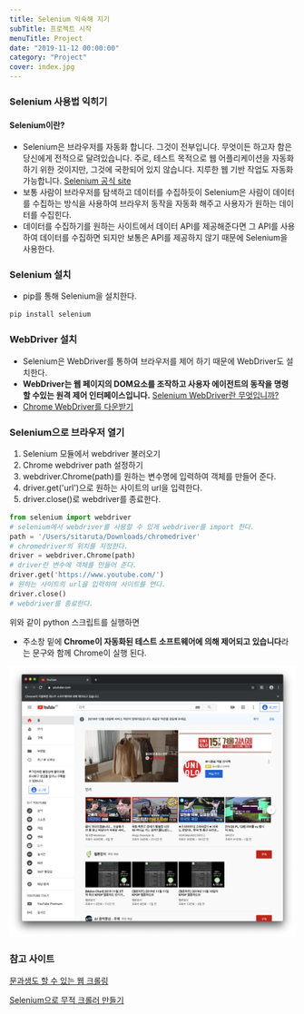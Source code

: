 ```yaml
---
title: Selenium 익숙해 지기
subTitle: 프로젝트 시작
menuTitle: Project
date: "2019-11-12 00:00:00"
category: "Project"
cover: index.jpg
---
```


### Selenium 사용법 익히기

#### Selenium이란?

- Selenium은 브라우저를 자동화 합니다. 그것이 전부입니다. 무엇이든 하고자 함은 당신에게 전적으로 달려있습니다. 주로, 테스트 목적으로 웹 어플리케이션을 자동화하기 위한 것이지만, 그것에 국한되어 있지 않습니다. 지루한 웹 기반 작업도 자동화 가능합니다. [Selenium 공식 site](https://www.seleniumhq.org)
- 보통 사람이 브라우저를 탐색하고 데이터를 수집하듯이 Selenium은 사람이 데이터를 수집하는 방식을 사용하여 브라우저 동작을 자동화 해주고 사용자가 원하는 데이터를 수집힌다.
- 데이터를 수집하기를 원하는 사이트에서 데이터 API를 제공해준다면 그 API를 사용하여 데이터를 수집하면 되지만 보통은 API를 제공하지 않기 때문에 Selenium을 사용한다.

### Selenium 설치

- pip를 통해 Selenium을 설치한다.

```bash
pip install selenium
```

### WebDriver 설치

- Selenium은 WebDriver를 통하여 브라우저를 제어 하기 때문에 WebDriver도 설치한다.
- **WebDriver는 웹 페이지의 DOM요소를 조작하고 사용자 에이전트의 동작을 명령할 수있는 원격 제어 인터페이스입니다.** [Selenium WebDriver란 무엇입니까?]([https://riptutorial.com/ko/selenium-webdriver/example/5257/selenium-webdriver-%EB%9E%80-%EB%AC%B4%EC%97%87%EC%9E%85%EB%8B%88%EA%B9%8C-](https://riptutorial.com/ko/selenium-webdriver/example/5257/selenium-webdriver-란-무엇입니까-))
- [Chrome WebDriver를 다운받기](https://sites.google.com/a/chromium.org/chromedriver/downloads)

### Selenium으로 브라우저 열기

1. Selenium 모듈에서 webdriver 불러오기
2. Chrome webdriver path 설정하기
3. webdriver.Chrome(path)를 원하는 변수명에 입력하여 객체를 만들어 준다.
4. driver.get('url')으로 원하는 사이트의 url을 입력한다.
5. driver.close()로 webdriver를 종료한다.

```python
from selenium import webdriver
# selenium에서 webdriver를 사용할 수 있게 webdriver를 import 한다.
path = '/Users/sitaruta/Downloads/chromedriver'
# chromedriver의 위치를 지정한다.
driver = webdriver.Chrome(path)
# driver란 변수에 객체를 만들어 준다.
driver.get('https://www.youtube.com/')
# 원하는 사이트의 url을 입력하여 사이트를 연다.
driver.close()
# webdriver를 종료한다.
```

위와 같이 python 스크립트를 실행하면 

- 주소창 밑에 **Chrome이 자동화된 테스트 소프트웨어에 의해 제어되고 있습니다**라는 문구와 함께 Chrome이 실행 된다.

![web](webdriver.jpg)

### 참고 사이트

[문과생도 할 수 있는 웹 크롤링](https://sacko.tistory.com/13)

[Selenium으로 무적 크롤러 만들기](https://beomi.github.io/gb-crawling/posts/2017-02-27-HowToMakeWebCrawler-With-Selenium.html)









